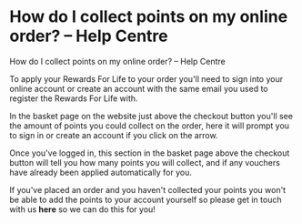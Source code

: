 # How do I collect points on my online order? – Help Centre

How do I collect points on my online order? – Help Centre

To apply your Rewards For Life to your order you'll need to sign into your online account or create an account with the same email you used to register the Rewards For Life with.

In the basket page on the website just above the checkout button you'll see the amount of points you could collect on the order, here it will prompt you to sign in or create an account if you click on the arrow.

Once you've logged in, this section in the basket page above the checkout button will tell you how many points you will collect, and if any vouchers have already been applied automatically for you.

If you've placed an order and you haven't collected your points you won't be able to add the points to your account yourself so please get in touch with us **here** so we can do this for you!
